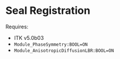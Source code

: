 Seal Registration
=================

Requires:

- ITK v5.0b03
- `Module_PhaseSymmetry:BOOL=ON`
- `Module_AnisotropicDiffusionLBR:BOOL=ON`
